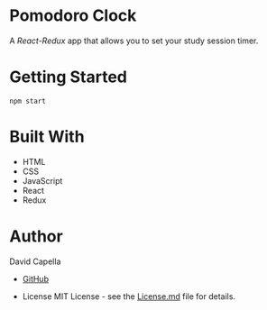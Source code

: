 # Pomodoro Clock
A *React-Redux* app that allows you to set your study session timer.

# Getting Started
`npm start`

# Built With
* HTML
* CSS
* JavaScript
* React
* Redux

# Author
David Capella
- [GitHub](https://github.com/DCapella)

* License
MIT License - see the [License.md](./LICENSE.md) file for details.
